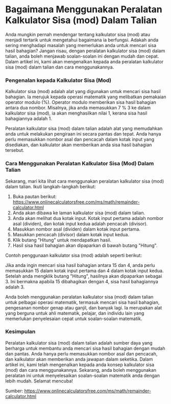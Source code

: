 Bagaimana Menggunakan Peralatan Kalkulator Sisa (mod) Dalam Talian
==================================================================

Anda mungkin pernah mendengar tentang kalkulator sisa (mod) atau menjadi tertarik untuk mengetahui bagaimana ia berfungsi. Adakah anda sering menghadapi masalah yang memerlukan anda untuk mencari sisa hasil bahagian? Jangan risau, dengan peralatan kalkulator sisa (mod) dalam talian, anda boleh menjawab soalan-soalan ini dengan mudah dan cepat. Dalam artikel ini, kami akan mengenalkan kepada anda peralatan kalkulator sisa (mod) dalam talian dan cara menggunakannya.

### Pengenalan kepada Kalkulator Sisa (Mod)

Kalkulator sisa (mod) adalah alat yang digunakan untuk mencari sisa hasil bahagian. Ia merujuk kepada operasi matematik yang melibatkan pemakaian operator modulo (%). Operator modulo memberikan sisa hasil bahagian antara dua nombor. Misalnya, jika anda memasukkan 7 % 3 ke dalam kalkulator sisa (mod), ia akan menghasilkan nilai 1, kerana sisa hasil bahagiannya adalah 1.

Peralatan kalkulator sisa (mod) dalam talian adalah alat yang memudahkan anda untuk melakukan pengiraan ini secara pantas dan tepat. Anda hanya perlu memasukkan nombor asal dan pencacah dalam kotak input yang disediakan, dan kalkulator akan memberikan anda sisa hasil bahagian tersebut.

### Cara Menggunakan Peralatan Kalkulator Sisa (Mod) Dalam Talian

Sekarang, mari kita lihat cara menggunakan peralatan kalkulator sisa (mod) dalam talian. Ikuti langkah-langkah berikut:

1. Buka pautan berikut: <https://www.onlinecalculatorsfree.com/ms/math/remainder-calculator.html>
2. Anda akan dibawa ke laman kalkulator sisa (mod) dalam talian.
3. Anda akan melihat dua kotak input. Kotak input pertama adalah nombor asal (dividen), dan kotak input kedua adalah pencacah (divisor).
4. Masukkan nombor asal (dividen) dalam kotak input pertama.
5. Masukkan pencacah (divisor) dalam kotak input kedua.
6. Klik butang "Hitung" untuk mendapatkan hasil.
7. Hasil sisa hasil bahagian akan dipaparkan di bawah butang "Hitung".

Contoh penggunaan kalkulator sisa (mod) adalah seperti berikut:

Jika anda ingin mencari sisa hasil bahagian antara 15 dan 4, anda perlu memasukkan 15 dalam kotak input pertama dan 4 dalam kotak input kedua. Setelah anda mengklik butang "Hitung", hasilnya akan dipaparkan sebagai 3. Ini bermakna apabila 15 dibahagikan dengan 4, sisa hasil bahagiannya adalah 3.

Anda boleh menggunakan peralatan kalkulator sisa (mod) dalam talian untuk pelbagai operasi matematik, termasuk mencari sisa hasil bahagian, pengesanan nombor genap atau ganjil, dan banyak lagi. Ia merupakan alat yang berguna untuk ahli matematik, pelajar, dan individu lain yang memerlukan penyelesaian cepat untuk soalan-soalan matematik.

### Kesimpulan

Peralatan kalkulator sisa (mod) dalam talian adalah sumber daya yang berharga untuk membantu anda mencari sisa hasil bahagian dengan mudah dan pantas. Anda hanya perlu memasukkan nombor asal dan pencacah, dan kalkulator akan memberikan anda jawapan dalam seketika. Dalam artikel ini, kami telah mengenalkan kepada anda konsep kalkulator sisa (mod) dan cara menggunakannya. Sekarang, anda boleh menggunakan peralatan ini untuk menyelesaikan soalan-soalan matematik anda dengan lebih mudah. Selamat mencuba!

Sumber: <https://www.onlinecalculatorsfree.com/ms/math/remainder-calculator.html>